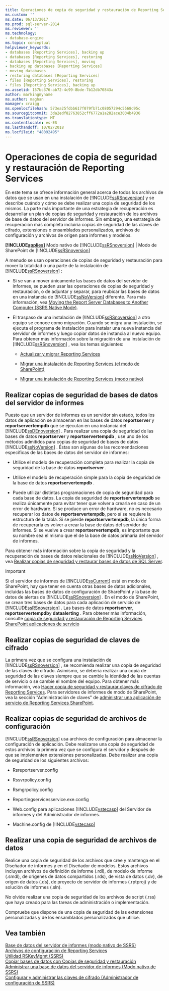```yaml
---
title: Operaciones de copia de seguridad y restauración de Reporting Services | Microsoft Docs
ms.custom: ''
ms.date: 06/13/2017
ms.prod: sql-server-2014
ms.reviewer: ''
ms.technology:
- database-engine
ms.topic: conceptual
helpviewer_keywords:
- databases [Reporting Services], backing up
- databases [Reporting Services], restoring
- databases [Reporting Services], moving
- backing up databases [Reporting Services]
- moving databases
- restoring databases [Reporting Services]
- files [Reporting Services], restoring
- files [Reporting Services], backing up
ms.assetid: 157bc376-ab72-4c99-8bde-7b12db70843a
author: markingmyname
ms.author: maghan
manager: craigg
ms.openlocfilehash: 573ea25fdbb617f079fb71c08057294c5568d95c
ms.sourcegitcommit: 3da2edf82763852cff6772a1a282ace3034b4936
ms.translationtype: MT
ms.contentlocale: es-ES
ms.lasthandoff: 10/02/2018
ms.locfileid: "48092495"
---
```

# <a name="backup-and-restore-operations-for-reporting-services"></a>Operaciones de copia de seguridad y restauración de Reporting Services
  En este tema se ofrece información general acerca de todos los archivos de datos que se usan en una instalación de [!INCLUDE[ssRSnoversion](../../includes/ssrsnoversion-md.md)] y se describe cuándo y cómo se debe realizar una copia de seguridad de los mismos. La parte más importante de una estrategia de recuperación es desarrollar un plan de copias de seguridad y restauración de los archivos de base de datos del servidor de informes. Sin embargo, una estrategia de recuperación más completa incluiría copias de seguridad de las claves de cifrado, extensiones o ensamblados personalizados, archivos de configuración y archivos de origen para informes y modelos.  
  
 **[!INCLUDE[applies](../../includes/applies-md.md)]**  Modo nativo de [!INCLUDE[ssRSnoversion](../../includes/ssrsnoversion-md.md)] | Modo de SharePoint de [!INCLUDE[ssRSnoversion](../../includes/ssrsnoversion-md.md)]  
  
 A menudo se usan operaciones de copias de seguridad y restauración para mover la totalidad o una parte de la instalación de [!INCLUDE[ssRSnoversion](../../includes/ssrsnoversion-md.md)] :  
  
-   Si se van a mover únicamente las bases de datos del servidor de informes, se pueden usar las operaciones de copias de seguridad y restauración, o de adjuntar y separar, para reubicar las bases de datos en una instancia de [!INCLUDE[ssNoVersion](../../includes/ssnoversion-md.md)] diferente. Para más información, vea [Moving the Report Server Databases to Another Computer &#40;SSRS Native Mode&#41;](../report-server/moving-the-report-server-databases-to-another-computer-ssrs-native-mode.md).  
  
-   El traspaso de una instalación de [!INCLUDE[ssRSnoversion](../../includes/ssrsnoversion-md.md)] a otro equipo se conoce como migración. Cuando se migra una instalación, se ejecuta el programa de instalación para instalar una nueva instancia del servidor de informes y luego copiar datos de instancia al nuevo equipo. Para obtener más información sobre la migración de una instalación de [!INCLUDE[ssRSnoversion](../../includes/ssrsnoversion-md.md)] , vea los temas siguientes:  
  
    -   [Actualizar y migrar Reporting Services](upgrade-and-migrate-reporting-services.md)  
  
    -   [Migrar una instalación de Reporting Services &#40;el modo de SharePoint&#41;](migrate-a-reporting-services-installation-sharepoint-mode.md)  
  
    -   [Migrar una instalación de Reporting Services &#40;modo nativo&#41;](migrate-a-reporting-services-installation-native-mode.md)  
  
## <a name="backing-up-the-report-server-databases"></a>Realizar copias de seguridad de bases de datos del servidor de informes  
 Puesto que un servidor de informes es un servidor sin estado, todos los datos de aplicación se almacenan en las bases de datos **reportserver** y **reportservertempdb** que se ejecutan en una instancia del [!INCLUDE[ssDEnoversion](../../includes/ssdenoversion-md.md)] . Para realizar una copia de seguridad de las bases de datos **reportserver** y **reportservertempdb** , use uno de los métodos admitidos para copias de seguridad de bases de datos [!INCLUDE[ssNoVersion](../../includes/ssnoversion-md.md)] . Éstas son algunas de las recomendaciones específicas de las bases de datos del servidor de informes:  
  
-   Utilice el modelo de recuperación completa para realizar la copia de seguridad de la base de datos **reportserver** .  
  
-   Utilice el modelo de recuperación simple para la copia de seguridad de la base de datos **reportservertempdb** .  
  
-   Puede utilizar distintas programaciones de copia de seguridad para cada base de datos. La copia de seguridad de **reportservertempdb** se realiza únicamente para evitar tener que volver a crearla en caso de un error de hardware. Si se produce un error de hardware, no es necesario recuperar los datos de **reportservertempdb**, pero sí se requiere la estructura de la tabla. Si se pierde **reportservertempdb**, la única forma de recuperarla es volver a crear la base de datos del servidor de informes. Si se vuelve a crear **reportservertempdb**, es importante que su nombre sea el mismo que el de la base de datos primaria del servidor de informes.  
  
 Para obtener más información sobre la copia de seguridad y la recuperación de bases de datos relacionales de [!INCLUDE[ssNoVersion](../../includes/ssnoversion-md.md)] , vea [Realizar copias de seguridad y restaurar bases de datos de SQL Server](../../relational-databases/backup-restore/back-up-and-restore-of-sql-server-databases.md).  
  
> [!IMPORTANT]  
>  Si el servidor de informes de [!INCLUDE[ssCurrent](../../includes/sscurrent-md.md)] está en modo de SharePoint, hay que tener en cuenta otras bases de datos adicionales, incluidas las bases de datos de configuración de SharePoint y la base de datos de alertas de [!INCLUDE[ssRSnoversion](../../includes/ssrsnoversion-md.md)] . En el modo de SharePoint, se crean tres bases de datos para cada aplicación de servicio de [!INCLUDE[ssRSnoversion](../../includes/ssrsnoversion-md.md)] . Las bases de datos **reportserver**, **reportservertempdb**y **dataalerting** . Para obtener más información, consulte [copia de seguridad y restauración de Reporting Services SharePoint aplicaciones de servicio](../backup-and-restore-reporting-services-sharepoint-service-applications.md)  
  
## <a name="backing-up-the-encryption-keys"></a>Realizar copias de seguridad de claves de cifrado  
 La primera vez que se configura una instalación de [!INCLUDE[ssRSnoversion](../../includes/ssrsnoversion-md.md)] , se recomienda realizar una copia de seguridad de las claves de cifrado. Asimismo, se debería realizar una copia de seguridad de las claves siempre que se cambie la identidad de las cuentas de servicio o se cambie el nombre del equipo. Para obtener más información, vea [Hacer copia de seguridad y restaurar claves de cifrado de Reporting Services](ssrs-encryption-keys-back-up-and-restore-encryption-keys.md). Para servidores de informes de modo de SharePoint, vea la sección "Administración de claves" de [administrar una aplicación de servicio de Reporting Services SharePoint](../manage-a-reporting-services-sharepoint-service-application.md).  
  
## <a name="backing-up-the-configuration-files"></a>Realizar copias de seguridad de archivos de configuración  
 [!INCLUDE[ssRSnoversion](../../includes/ssrsnoversion-md.md)] usa archivos de configuración para almacenar la configuración de aplicación. Debe realizarse una copia de seguridad de estos archivos la primera vez que se configura el servidor y después de que se implementen extensiones personalizadas. Debe realizar una copia de seguridad de los siguientes archivos:  
  
-   Rsreportserver.config  
  
-   Rssvrpolicy.config  
  
-   Rsmgrpolicy.config  
  
-   Reportingservicesservice.exe.config  
  
-   Web.config para aplicaciones [!INCLUDE[vstecasp](../../includes/vstecasp-md.md)] del Servidor de informes y del Administrador de informes.  
  
-   Machine.config de [!INCLUDE[vstecasp](../../includes/vstecasp-md.md)]  
  
## <a name="backing-up-data-files"></a>Realizar una copia de seguridad de archivos de datos  
 Realice una copia de seguridad de los archivos que cree y mantenga en el Diseñador de informes y en el Diseñador de modelos. Estos archivos incluyen archivos de definición de informe (.rdl), de modelo de informe (.smdl), de orígenes de datos compartidos (.rds), de vista de datos (.dv), de origen de datos (.ds), de proyecto de servidor de informes (.rptproj) y de solución de informes (.sln).  
  
 No olvide realizar una copia de seguridad de los archivos de script (.rss) que haya creado para las tareas de administración o implementación.  
  
 Compruebe que dispone de una copia de seguridad de las extensiones personalizadas y de los ensamblados personalizados que utilice.  
  
## <a name="see-also"></a>Vea también  
 [Base de datos del servidor de informes &#40;modo nativo de SSRS&#41;](../report-server/report-server-database-ssrs-native-mode.md)   
 [Archivos de configuración de Reporting Services](../report-server/reporting-services-configuration-files.md)   
 [Utilidad RSKeyMgmt &#40;SSRS&#41;](../tools/rskeymgmt-utility-ssrs.md)   
 [Copiar bases de datos con Copias de seguridad y restauración](../../relational-databases/databases/copy-databases-with-backup-and-restore.md)   
 [Administrar una base de datos del servidor de informes &#40;Modo nativo de SSRS&#41;](../report-server/administer-a-report-server-database-ssrs-native-mode.md)   
 [Configurar y administrar las claves de cifrado &#40;Administrador de configuración de SSRS&#41;](ssrs-encryption-keys-manage-encryption-keys.md)  
  
  
